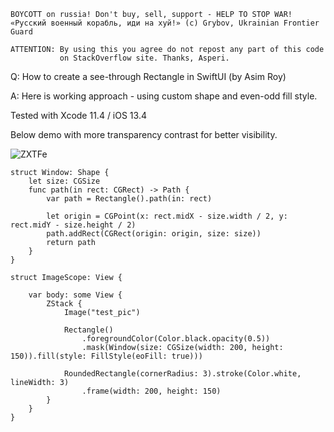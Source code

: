 ```
BOYCOTT on russia! Don't buy, sell, support - HELP TO STOP WAR!
«Русский военный корабль, иди на хуй!» (c) Grybov, Ukrainian Frontier Guard

ATTENTION: By using this you agree do not repost any part of this code
           on StackOverflow site. Thanks, Asperi.
```

Q: How to create a see-through Rectangle in SwiftUI (by Asim Roy)

A: Here is working approach - using custom shape and even-odd fill style.

Tested with Xcode 11.4 / iOS 13.4

Below demo with more transparency contrast for better visibility.

![ZXTFe](https://user-images.githubusercontent.com/62171579/165790738-ca546d50-aa53-4353-bb8e-24c93b3fc00d.png)

```
struct Window: Shape {
    let size: CGSize
    func path(in rect: CGRect) -> Path {
        var path = Rectangle().path(in: rect)

        let origin = CGPoint(x: rect.midX - size.width / 2, y: rect.midY - size.height / 2)
        path.addRect(CGRect(origin: origin, size: size))
        return path
    }
}

struct ImageScope: View {

    var body: some View {
        ZStack {
            Image("test_pic")

            Rectangle()
                .foregroundColor(Color.black.opacity(0.5))
                .mask(Window(size: CGSize(width: 200, height: 150)).fill(style: FillStyle(eoFill: true)))

            RoundedRectangle(cornerRadius: 3).stroke(Color.white, lineWidth: 3)
                .frame(width: 200, height: 150)
        }
    }
}
```
